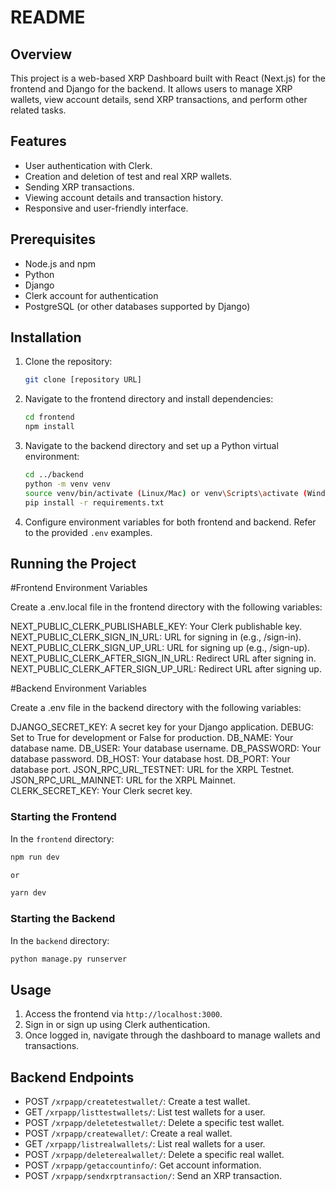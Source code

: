 # README 

## Overview

This project is a web-based XRP Dashboard built with React (Next.js) for the frontend and Django for the backend. It allows users to manage XRP wallets, view account details, send XRP transactions, and perform other related tasks.

## Features

- User authentication with Clerk.
- Creation and deletion of test and real XRP wallets.
- Sending XRP transactions.
- Viewing account details and transaction history.
- Responsive and user-friendly interface.

## Prerequisites

- Node.js and npm
- Python
- Django
- Clerk account for authentication
- PostgreSQL (or other databases supported by Django)

## Installation

1. Clone the repository:
   ```sh
   git clone [repository URL]
   ```
2. Navigate to the frontend directory and install dependencies:
   ```sh
   cd frontend
   npm install
   ```
3. Navigate to the backend directory and set up a Python virtual environment:
   ```sh
   cd ../backend
   python -m venv venv
   source venv/bin/activate (Linux/Mac) or venv\Scripts\activate (Windows)
   pip install -r requirements.txt
   ```
4. Configure environment variables for both frontend and backend. Refer to the provided `.env` examples.

## Running the Project

#Frontend Environment Variables

Create a .env.local file in the frontend directory with the following variables:

NEXT_PUBLIC_CLERK_PUBLISHABLE_KEY: Your Clerk publishable key.
NEXT_PUBLIC_CLERK_SIGN_IN_URL: URL for signing in (e.g., /sign-in).
NEXT_PUBLIC_CLERK_SIGN_UP_URL: URL for signing up (e.g., /sign-up).
NEXT_PUBLIC_CLERK_AFTER_SIGN_IN_URL: Redirect URL after signing in.
NEXT_PUBLIC_CLERK_AFTER_SIGN_UP_URL: Redirect URL after signing up.

#Backend Environment Variables

Create a .env file in the backend directory with the following variables:

DJANGO_SECRET_KEY: A secret key for your Django application.
DEBUG: Set to True for development or False for production.
DB_NAME: Your database name.
DB_USER: Your database username.
DB_PASSWORD: Your database password.
DB_HOST: Your database host.
DB_PORT: Your database port.
JSON_RPC_URL_TESTNET: URL for the XRPL Testnet.
JSON_RPC_URL_MAINNET: URL for the XRPL Mainnet.
CLERK_SECRET_KEY: Your Clerk secret key.

### Starting the Frontend

In the `frontend` directory:

```sh
npm run dev

or

yarn dev
```

### Starting the Backend

In the `backend` directory:

```sh
python manage.py runserver
```

## Usage

1. Access the frontend via `http://localhost:3000`.
2. Sign in or sign up using Clerk authentication.
3. Once logged in, navigate through the dashboard to manage wallets and transactions.

## Backend Endpoints

- POST `/xrpapp/createtestwallet/`: Create a test wallet.
- GET `/xrpapp/listtestwallets/`: List test wallets for a user.
- POST `/xrpapp/deletetestwallet/`: Delete a specific test wallet.
- POST `/xrpapp/createwallet/`: Create a real wallet.
- GET `/xrpapp/listrealwallets/`: List real wallets for a user.
- POST `/xrpapp/deleterealwallet/`: Delete a specific real wallet.
- POST `/xrpapp/getaccountinfo/`: Get account information.
- POST `/xrpapp/sendxrptransaction/`: Send an XRP transaction.
